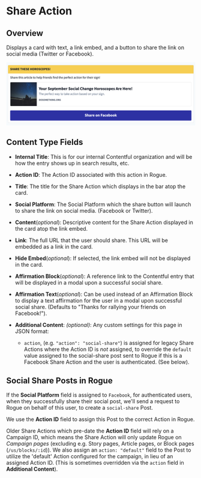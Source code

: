 # Share Action

## Overview

Displays a card with text, a link embed, and a button to share the link on social media (Twitter or Facebook).

![Example Social Drive Action](../../.gitbook/assets/share-action.png)

## Content Type Fields

-   **Internal Title**: This is for our internal Contentful organization and will be how the entry shows up in search results, etc.

-   **Action ID**: The Action ID associated with this action in Rogue.

-   **Title**: The title for the Share Action which displays in the bar atop the card.

-   **Social Platform**: The Social Platform which the share button will launch to share the link on social media. (Facebook or Twitter).

-   **Content**(_optional_): Descriptive content for the Share Action displayed in the card atop the link embed.

-   **Link**: The full URL that the user should share. This URL will be embedded as a link in the card.

-   **Hide Embed**(_optional_): If selected, the link embed will not be displayed in the card.

-   **Affirmation Block**(_optional_): A reference link to the Contentful entry that will be displayed in a modal upon a successful social share.

-   **Affirmation Text**(_optional_): Can be used instead of an Affirmation Block to display a text affirmation for the user in a modal upon successful social share. (Defaults to "Thanks for rallying your friends on Facebook!").

-   **Additional Content**: _(optional)_: Any custom settings for this page in JSON format:
    -   `action`, (e.g. `"action": "social-share"`) is assigned for legacy Share Actions where the Action ID is _not_ assigned, to override the `default` value assigned to the social-share post sent to Rogue if this is a Facebook Share Action and the user is authenticated. (See below).

## Social Share Posts in Rogue

If the **Social Platform** field is assigned to `Facebook`, for authenticated users, when they successfully share their social post, we'll send a request to Rogue on behalf of this user, to create a `social-share` Post.

We use the **Action ID** field to assign this Post to the correct Action in Rogue.

Older Share Actions which pre-date the **Action ID** field will rely on a Campaign ID, which means the Share Action will only update Rogue on _Campaign pages_ (excluding e.g. Story pages, Article pages, or Block pages (`/us/blocks/:id`)). We also assign an `action: "default"` field to the Post to utilize the 'default' Action configured for the campaign, in lieu of an assigned Action ID. (This is sometimes overridden via the `action` field in **Additional Content**).
